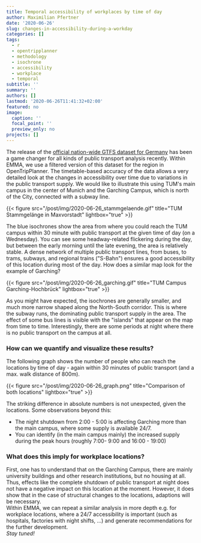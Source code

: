 ```yaml
---
title: Temporal accessibility of workplaces by time of day
author: Maximilian Pfertner
date: '2020-06-26'
slug: changes-in-accessibility-during-a-workday
categories: []
tags:
  - r
  - opentripplanner
  - methodology
  - isochrone
  - accessibility
  - workplace
  - temporal
subtitle: ''
summary: ''
authors: []
lastmod: '2020-06-26T11:41:32+02:00'
featured: no
image:
  caption: ''
  focal_point: ''
  preview_only: no
projects: []
---
```


The release of the [official nation-wide GTFS dataset for Germany](https://www.opendata-oepnv.de/ht/de/willkommen) has been a game changer for all kinds of public transport analysis recently. Within EMMA, we use a filtered version of this dataset for the region in OpenTripPlanner. The timetable-based accuracy of the data allows a very detailed look at the changes in accessibility over time due to variations in the public transport supply. We would like to illustrate this using TUM's main campus in the center of Munich and the Garching Campus, which is north of the City, connected with a subway line.

{{< figure src="/post/img/2020-06-26_stammgelaende.gif" title="TUM Stammgelänge in Maxvorstadt" lightbox="true" >}}

The blue isochrones show the area from where you could reach the TUM campus within 30 minute with public transport at the given time of day (on a Wednesday). You can see some headway-related flickering during the day, but between the early morning until the late evening, the area is relatively stable. A dense network of multiple public transport lines, from buses, to trams, subways, and regional trains ("S-Bahn") ensures a good accessibility of this location during most of the day. 
How does a similar map look for the example of Garching?

{{< figure src="/post/img/2020-06-26_garching.gif" title="TUM Campus Garching-Hochbrück" lightbox="true" >}}

As you might have expected, the isochrones are generally smaller, and much more narrow shaped along the North-South corridor. This is where the subway runs, the dominating public transport supply in the area. The effect of some bus lines is visible with the "islands" that appear on the map from time to time. Interestingly, there are some periods at night where there is no public transport on the campus at all.  

### How can we quantify and visualize these results?  

The following graph shows the number of people who can reach the locations by time of day - again within 30 minutes of public transport (and a max. walk distance of 800m).

{{< figure src="/post/img/2020-06-26_graph.png" title="Comparison of both locations" lightbox="true" >}}

The striking difference in absolute numbers is not unexpected, given the locations. Some observations beyond this:
- The night shutdown from 2:00 - 5:00 is affecting Garching more than the main campus, where some supply is available 24/7.
- You can identify (in the main campus mainly) the increased supply during the peak hours (roughly 7:00- 9:00  and 16:00 - 19:00)  

### What does this imply for workplace locations?

First, one has to understand that on the Garching Campus, there are mainly university buildings and other research institutions, but no housing at all. Thus, effects like the complete shutdown of public transport at night does not have a negative impact on this location at the moment. However, it does show that in the case of structural changes to the locations, adaptions will be necessary.  
Within EMMA, we can repeat a similar analysis in more depth e.g. for workplace locations, where a 24/7 accessibility is important (such as hospitals, factories with night shifts, ...) and generate recommendations for the further development.  
*Stay tuned!* 
